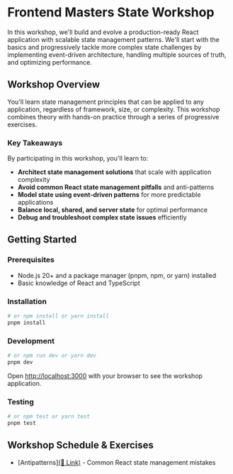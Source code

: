 # Frontend Masters State Workshop

In this workshop, we'll build and evolve a production-ready React application with scalable state management patterns. We'll start with the basics and progressively tackle more complex state challenges by implementing event-driven architecture, handling multiple sources of truth, and optimizing performance.

## Workshop Overview

You'll learn state management principles that can be applied to any application, regardless of framework, size, or complexity. This workshop combines theory with hands-on practice through a series of progressive exercises.

### Key Takeaways

By participating in this workshop, you'll learn to:

- **Architect state management solutions** that scale with application complexity
- **Avoid common React state management pitfalls** and anti-patterns
- **Model state using event-driven patterns** for more predictable applications
- **Balance local, shared, and server state** for optimal performance
- **Debug and troubleshoot complex state issues** efficiently

## Getting Started

### Prerequisites

- Node.js 20+ and a package manager (pnpm, npm, or yarn) installed
- Basic knowledge of React and TypeScript

### Installation

```bash
# or npm install or yarn install
pnpm install
```

### Development

```bash
# or npm run dev or yarn dev
pnpm dev
```

Open [http://localhost:3000](http://localhost:3000) with your browser to see the workshop application.

### Testing

```bash
# or npm test or yarn test
pnpm test
```

## Workshop Schedule & Exercises

- [Antipatterns][(📃 Link)](./src/docs/antipatterns/antipatterns.md) - Common React state management mistakes




